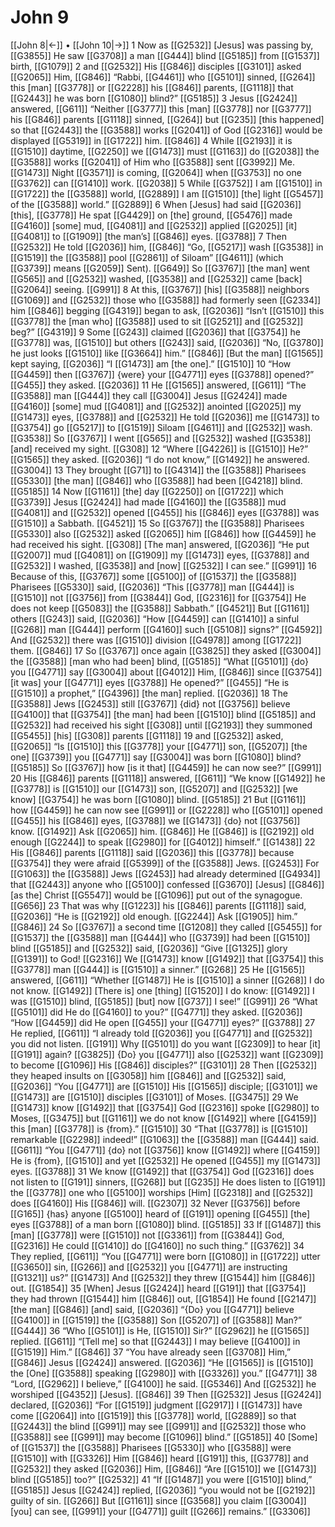 # John 9
[[John 8|←]] • [[John 10|→]]
1 Now as [[G2532]] [Jesus] was passing by, [[G3855]] He saw [[G3708]] a man [[G444]] blind [[G5185]] from [[G1537]] birth, [[G1079]] 
2 and [[G2532]] His [[G846]] disciples [[G3101]] asked [[G2065]] Him, [[G846]] “Rabbi, [[G4461]] who [[G5101]] sinned, [[G264]] this [man] [[G3778]] or [[G2228]] his [[G846]] parents, [[G1118]] that [[G2443]] he was born [[G1080]] blind?” [[G5185]] 
3 Jesus [[G2424]] answered, [[G611]] “Neither [[G3777]] this [man] [[G3778]] nor [[G3777]] his [[G846]] parents [[G1118]] sinned, [[G264]] but [[G235]] [this happened] so that [[G2443]] the [[G3588]] works [[G2041]] of God [[G2316]] would be displayed [[G5319]] in [[G1722]] him. [[G846]] 
4 While [[G2193]] it is [[G1510]] daytime, [[G2250]] we [[G1473]] must [[G1163]] do [[G2038]] the [[G3588]] works [[G2041]] of Him who [[G3588]] sent [[G3992]] Me. [[G1473]] Night [[G3571]] is coming, [[G2064]] when [[G3753]] no one [[G3762]] can [[G1410]] work. [[G2038]] 
5 While [[G3752]] I am [[G1510]] in [[G1722]] the [[G3588]] world, [[G2889]] I am [[G1510]] [the] light [[G5457]] of the [[G3588]] world.” [[G2889]] 
6 When [Jesus] had said [[G2036]] [this], [[G3778]] He spat [[G4429]] on [the] ground, [[G5476]] made [[G4160]] [some] mud, [[G4081]] and [[G2532]] applied [[G2025]] [it] [[G4081]] to [[G1909]] [the man’s] [[G846]] eyes. [[G3788]] 
7 Then [[G2532]] He told [[G2036]] him, [[G846]] “Go, [[G5217]] wash [[G3538]] in [[G1519]] the [[G3588]] pool [[G2861]] of Siloam” [[G4611]] (which [[G3739]] means [[G2059]] Sent). [[G649]] So [[G3767]] [the man] went [[G565]] and [[G2532]] washed, [[G3538]] and [[G2532]] came [back] [[G2064]] seeing. [[G991]] 
8 At this, [[G3767]] [his] [[G3588]] neighbors [[G1069]] and [[G2532]] those who [[G3588]] had formerly seen [[G2334]] him [[G846]] begging [[G4319]] began to ask, [[G2036]] “Isn’t [[G1510]] this [[G3778]] the [man who] [[G3588]] used to sit [[G2521]] and [[G2532]] beg?” [[G4319]] 
9 Some [[G243]] claimed [[G2036]] that [[G3754]] he [[G3778]] was, [[G1510]] but others [[G243]] said, [[G2036]] “No, [[G3780]] he just looks [[G1510]] like [[G3664]] him.” [[G846]] [But the man] [[G1565]] kept saying, [[G2036]] “I [[G1473]] am [the one].” [[G1510]] 
10 “How [[G4459]] then [[G3767]] {were} your [[G4771]] eyes [[G3788]] opened?” [[G455]] they asked. [[G2036]] 
11 He [[G1565]] answered, [[G611]] “The [[G3588]] man [[G444]] they call [[G3004]] Jesus [[G2424]] made [[G4160]] [some] mud [[G4081]] and [[G2532]] anointed [[G2025]] my [[G1473]] eyes, [[G3788]] and [[G2532]] He told [[G2036]] me [[G1473]] to [[G3754]] go [[G5217]] to [[G1519]] Siloam [[G4611]] and [[G2532]] wash. [[G3538]] So [[G3767]] I went [[G565]] and [[G2532]] washed [[G3538]] [and] received my sight. [[G308]] 
12 “Where [[G4226]] is [[G1510]] He?” [[G1565]] they asked. [[G2036]] “I do not know,” [[G1492]] he answered. [[G3004]] 
13 They brought [[G71]] to [[G4314]] the [[G3588]] Pharisees [[G5330]] [the man] [[G846]] who [[G3588]] had been [[G4218]] blind. [[G5185]] 
14 Now [[G1161]] [the] day [[G2250]] on [[G1722]] which [[G3739]] Jesus [[G2424]] had made [[G4160]] the [[G3588]] mud [[G4081]] and [[G2532]] opened [[G455]] his [[G846]] eyes [[G3788]] was [[G1510]] a Sabbath. [[G4521]] 
15 So [[G3767]] the [[G3588]] Pharisees [[G5330]] also [[G2532]] asked [[G2065]] him [[G846]] how [[G4459]] he had received his sight. [[G308]] [The man] answered, [[G2036]] “He put [[G2007]] mud [[G4081]] on [[G1909]] my [[G1473]] eyes, [[G3788]] and [[G2532]] I washed, [[G3538]] and [now] [[G2532]] I can see.” [[G991]] 
16 Because of this, [[G3767]] some [[G5100]] of [[G1537]] the [[G3588]] Pharisees [[G5330]] said, [[G2036]] “This [[G3778]] man [[G444]] is [[G1510]] not [[G3756]] from [[G3844]] God, [[G2316]] for [[G3754]] He does not keep [[G5083]] the [[G3588]] Sabbath.” [[G4521]] But [[G1161]] others [[G243]] said, [[G2036]] “How [[G4459]] can [[G1410]] a sinful [[G268]] man [[G444]] perform [[G4160]] such [[G5108]] signs?” [[G4592]] And [[G2532]] there was [[G1510]] division [[G4978]] among [[G1722]] them. [[G846]] 
17 So [[G3767]] once again [[G3825]] they asked [[G3004]] the [[G3588]] [man who had been] blind, [[G5185]] “What [[G5101]] {do} you [[G4771]] say [[G3004]] about [[G4012]] Him, [[G846]] since [[G3754]] [it was] your [[G4771]] eyes [[G3788]] He opened?” [[G455]] “He is [[G1510]] a prophet,” [[G4396]] [the man] replied. [[G2036]] 
18 The [[G3588]] Jews [[G2453]] still [[G3767]] {did} not [[G3756]] believe [[G4100]] that [[G3754]] [the man] had been [[G1510]] blind [[G5185]] and [[G2532]] had received his sight [[G308]] until [[G2193]] they summoned [[G5455]] [his] [[G308]] parents [[G1118]] 
19 and [[G2532]] asked, [[G2065]] “Is [[G1510]] this [[G3778]] your [[G4771]] son, [[G5207]] [the one] [[G3739]] you [[G4771]] say [[G3004]] was born [[G1080]] blind? [[G5185]] So [[G3767]] how [is it that] [[G4459]] he can now see?” [[G991]] 
20 His [[G846]] parents [[G1118]] answered, [[G611]] “We know [[G1492]] he [[G3778]] is [[G1510]] our [[G1473]] son, [[G5207]] and [[G2532]] [we know] [[G3754]] he was born [[G1080]] blind. [[G5185]] 
21 But [[G1161]] how [[G4459]] he can now see [[G991]] or [[G2228]] who [[G5101]] opened [[G455]] his [[G846]] eyes, [[G3788]] we [[G1473]] {do} not [[G3756]] know. [[G1492]] Ask [[G2065]] him. [[G846]] He [[G846]] is [[G2192]] old enough [[G2244]] to speak [[G2980]] for [[G4012]] himself.” [[G1438]] 
22 His [[G846]] parents [[G1118]] said [[G2036]] this [[G3778]] because [[G3754]] they were afraid [[G5399]] of the [[G3588]] Jews. [[G2453]] For [[G1063]] the [[G3588]] Jews [[G2453]] had already determined [[G4934]] that [[G2443]] anyone who [[G5100]] confessed [[G3670]] [Jesus] [[G846]] [as the] Christ [[G5547]] would be [[G1096]] put out of the synagogue. [[G656]] 
23 That was why [[G1223]] his [[G846]] parents [[G1118]] said, [[G2036]] “He is [[G2192]] old enough. [[G2244]] Ask [[G1905]] him.” [[G846]] 
24 So [[G3767]] a second time [[G1208]] they called [[G5455]] for [[G1537]] the [[G3588]] man [[G444]] who [[G3739]] had been [[G1510]] blind [[G5185]] and [[G2532]] said, [[G2036]] “Give [[G1325]] glory [[G1391]] to God! [[G2316]] We [[G1473]] know [[G1492]] that [[G3754]] this [[G3778]] man [[G444]] is [[G1510]] a sinner.” [[G268]] 
25 He [[G1565]] answered, [[G611]] “Whether [[G1487]] He is [[G1510]] a sinner [[G268]] I do not know. [[G1492]] [There is] one [thing] [[G1520]] I do know: [[G1492]] I was [[G1510]] blind, [[G5185]] [but] now [[G737]] I see!” [[G991]] 
26 “What [[G5101]] did He do [[G4160]] to you?” [[G4771]] they asked. [[G2036]] “How [[G4459]] did He open [[G455]] your [[G4771]] eyes?” [[G3788]] 
27 He replied, [[G611]] “I already told [[G2036]] you [[G4771]] and [[G2532]] you did not listen. [[G191]] Why [[G5101]] do you want [[G2309]] to hear [it] [[G191]] again? [[G3825]] {Do} you [[G4771]] also [[G2532]] want [[G2309]] to become [[G1096]] His [[G846]] disciples?” [[G3101]] 
28 Then [[G2532]] they heaped insults on [[G3058]] him [[G846]] and [[G2532]] said, [[G2036]] “You [[G4771]] are [[G1510]] His [[G1565]] disciple; [[G3101]] we [[G1473]] are [[G1510]] disciples [[G3101]] of Moses. [[G3475]] 
29 We [[G1473]] know [[G1492]] that [[G3754]] God [[G2316]] spoke [[G2980]] to Moses, [[G3475]] but [[G1161]] we do not know [[G1492]] where [[G4159]] this [man] [[G3778]] is {from}.” [[G1510]] 
30 “That [[G3778]] is [[G1510]] remarkable [[G2298]] indeed!” [[G1063]] the [[G3588]] man [[G444]] said. [[G611]] “You [[G4771]] {do} not [[G3756]] know [[G1492]] where [[G4159]] He is {from}, [[G1510]] and yet [[G2532]] He opened [[G455]] my [[G1473]] eyes. [[G3788]] 
31 We know [[G1492]] that [[G3754]] God [[G2316]] does not listen to [[G191]] sinners, [[G268]] but [[G235]] He does listen to [[G191]] the [[G3778]] one who [[G5100]] worships [Him] [[G2318]] and [[G2532]] does [[G4160]] His [[G846]] will. [[G2307]] 
32 Never [[G3756]] before [[G165]] {has} anyone [[G5100]] heard of [[G191]] opening [[G455]] [the] eyes [[G3788]] of a man born [[G1080]] blind. [[G5185]] 
33 If [[G1487]] this [man] [[G3778]] were [[G1510]] not [[G3361]] from [[G3844]] God, [[G2316]] He could [[G1410]] do [[G4160]] no such thing.” [[G3762]] 
34 They replied, [[G611]] “You [[G4771]] were born [[G1080]] in [[G1722]] utter [[G3650]] sin, [[G266]] and [[G2532]] you [[G4771]] are instructing [[G1321]] us?” [[G1473]] And [[G2532]] they threw [[G1544]] him [[G846]] out. [[G1854]] 
35 [When] Jesus [[G2424]] heard [[G191]] that [[G3754]] they had thrown [[G1544]] him [[G846]] out, [[G1854]] He found [[G2147]] [the man] [[G846]] [and] said, [[G2036]] “{Do} you [[G4771]] believe [[G4100]] in [[G1519]] the [[G3588]] Son [[G5207]] of [[G3588]] Man?” [[G444]] 
36 “Who [[G5101]] is He, [[G1510]] Sir?” [[G2962]] he [[G1565]] replied. [[G611]] “[Tell me] so that [[G2443]] I may believe [[G4100]] in [[G1519]] Him.” [[G846]] 
37 “You have already seen [[G3708]] Him,” [[G846]] Jesus [[G2424]] answered. [[G2036]] “He [[G1565]] is [[G1510]] the [One] [[G3588]] speaking [[G2980]] with [[G3326]] you.” [[G4771]] 
38 “Lord, [[G2962]] I believe,” [[G4100]] he said. [[G5346]] And [[G2532]] he worshiped [[G4352]] [Jesus]. [[G846]] 
39 Then [[G2532]] Jesus [[G2424]] declared, [[G2036]] “For [[G1519]] judgment [[G2917]] I [[G1473]] have come [[G2064]] into [[G1519]] this [[G3778]] world, [[G2889]] so that [[G2443]] the blind [[G991]] may see [[G991]] and [[G2532]] those who [[G3588]] see [[G991]] may become [[G1096]] blind.” [[G5185]] 
40 [Some] of [[G1537]] the [[G3588]] Pharisees [[G5330]] who [[G3588]] were [[G1510]] with [[G3326]] Him [[G846]] heard [[G191]] this, [[G3778]] and [[G2532]] they asked [[G2036]] Him, [[G846]] “Are [[G1510]] we [[G1473]] blind [[G5185]] too?” [[G2532]] 
41 “If [[G1487]] you were [[G1510]] blind,” [[G5185]] Jesus [[G2424]] replied, [[G2036]] “you would not be [[G2192]] guilty of sin. [[G266]] But [[G1161]] since [[G3568]] you claim [[G3004]] [you] can see, [[G991]] your [[G4771]] guilt [[G266]] remains.” [[G3306]] 
